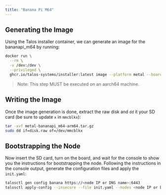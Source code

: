 ```yaml
---
title: "Banana Pi M64"
---
```


## Generating the Image

Using the Talos installer container, we can generate an image for the bananapi_m64 by running:

```bash
docker run \
  --rm \
  -v /dev:/dev \
  --privileged \
  ghcr.io/talos-systems/installer:latest image --platform metal --board bananapi_m64 --tar-to-stdout | tar xz
```

> Note: This step MUST be executed on an aarch64 machine.

## Writing the Image

Once the image generation is done, extract the raw disk and `dd` it your SD card (be sure to update `x` in `mmcblkx`):

```bash
tar -xvf metal-bananapi_m64-arm64.tar.gz
sudo dd if=disk.raw of=/dev/mmcblkx
```

## Bootstrapping the Node

Now insert the SD card, turn on the board, and wait for the console to show you the instructions for bootstrapping the node.
Following the instructions in the console output, generate the configuration files and apply the `init.yaml`:

```bash
talosctl gen config banana https://<node IP or DNS name>:6443
talosctl apply-config --insecure --file init.yaml --nodes <node IP or DNS name>
```
